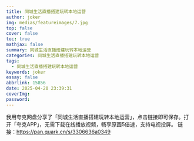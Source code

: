 ```yaml
---
title: 同城生活直播搭建玩转本地运营
author: joker
img: medias/featureimages/7.jpg
top: false
cover: false
toc: true
mathjax: false
summary: 同城生活直播搭建玩转本地运营
categories: 同城生活直播搭建玩转本地运营
tags:
  - 同城生活直播搭建玩转本地运营
keywords: joker
essay: false
abbrlink: 15856
date: 2025-04-20 23:39:31
coverImg:
password:
---
```


我用夸克网盘分享了「同城生活直播搭建玩转本地运营」，点击链接即可保存。打开「夸克APP」，无需下载在线播放视频，畅享原画5倍速，支持电视投屏。
链接：https://pan.quark.cn/s/3306636a0349
